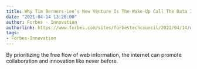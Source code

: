 ```yaml
---
title: Why Tim Berners-Lee’s New Venture Is The Wake-Up Call The Data Industry Needs
date: "2021-04-14 13:20:00"
author: Forbes - Innovation
authorlink: https://www.forbes.com/sites/forbestechcouncil/2021/04/14/why-tim-berners-lees-new-venture-is-the-wake-up-call-the-data-industry-needs/
tags:
- Forbes-Innovation
---
```

By prioritizing the free flow of web information, the internet can promote collaboration and innovation like never before.